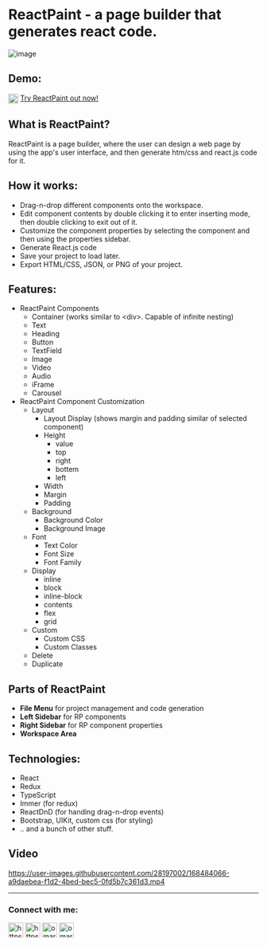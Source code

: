 # ReactPaint - a page builder that generates react code.
![image](https://user-images.githubusercontent.com/28197002/169084990-a9b42baf-060d-407c-910b-1968d485d1cf.png)

## Demo:
<img align="center" src="https://user-images.githubusercontent.com/28197002/181934825-31b4a219-c6c4-47f0-85ac-e65d3d864787.png" alt="reactpaint-logo" height="20" width="20" /> [Try ReactPaint out now!](https://reactpaint.netlify.app/)


## What is ReactPaint?
ReactPaint is a page builder, where the user can design a web page by using the app's user interface, and then generate htm/css and react.js code for it.

## How it works: 
- Drag-n-drop different components onto the workspace.
- Edit component contents by double clicking it to enter inserting mode, then double clicking to exit out of it.
- Customize the component properties by selecting the component and then using the properties sidebar.
- Generate React.js code
- Save your project to load later.
- Export HTML/CSS, JSON, or PNG of your project.

## Features:
- ReactPaint Components
  - Container (works similar to \<div\>. Capable of infinite nesting)
  - Text
  - Heading
  - Button
  - TextField
  - Image
  - Video
  - Audio
  - iFrame
  - Carousel
- ReactPaint Component Customization
  - Layout
    - Layout Display (shows margin and padding similar of selected component)
    - Height
      - value
      - top
      - right
      - bottem
      - left
    - Width
    - Margin
    - Padding
  - Background
    - Background Color
    - Background Image
  - Font
    - Text Color
    - Font Size
    - Font Family
  - Display
    - inline
    - block
    - inline-block
    - contents
    - flex
    - grid
  - Custom
    - Custom CSS
    - Custom Classes
  - Delete
  - Duplicate

## Parts of ReactPaint
- **File Menu** for project management and code generation
- **Left Sidebar** for RP components 
- **Right Sidebar** for RP component properties
- **Workspace Area**

## Technologies:
- React
- Redux
- TypeScript
- Immer (for redux)
- ReactDnD (for handing drag-n-drop events)
- Bootstrap, UIKit, custom css (for styling)
- .. and a bunch of other stuff.

## Video
https://user-images.githubusercontent.com/28197002/168484066-a9daebea-f1d2-4bed-bec5-0fd5b7c361d3.mp4

---
<h3 align="left">Connect with me:</h3>
<p align="left">
<a href="https://linkedin.com/in/omarqazidev" target="_blank"><img align="center" src="https://user-images.githubusercontent.com/28197002/168483094-a5bcd04a-8390-4d49-8a71-4bc0c648da54.png" alt="https://linkedin.com/in/omarqazidev" height="30" width="30" /></a>
<a href="https://twitter.com/omarqazidev" target="_blank"><img align="center" src="https://user-images.githubusercontent.com/28197002/168483020-654368df-acf9-4ce3-a46c-9cd6942856fd.png" alt="https://twitter.com/omarqazidev" height="30" width="30" /></a>
<a href="https://dev.to/omarqazidev" target="_blank"><img align="center" src="https://user-images.githubusercontent.com/28197002/172779487-098198e4-fdb6-4b27-aa10-12c5b22428eb.png" alt="omarqazidev" height="30" width="30" /></a>
<a href="mailto:omarqazidev@gmail.com" target="_blank"><img align="center" src="https://user-images.githubusercontent.com/28197002/168483231-a85ab431-b5f5-4ccc-afce-12d687e3451b.png" alt="omarqazidev" height="30" width="30" /></a>
</p>
